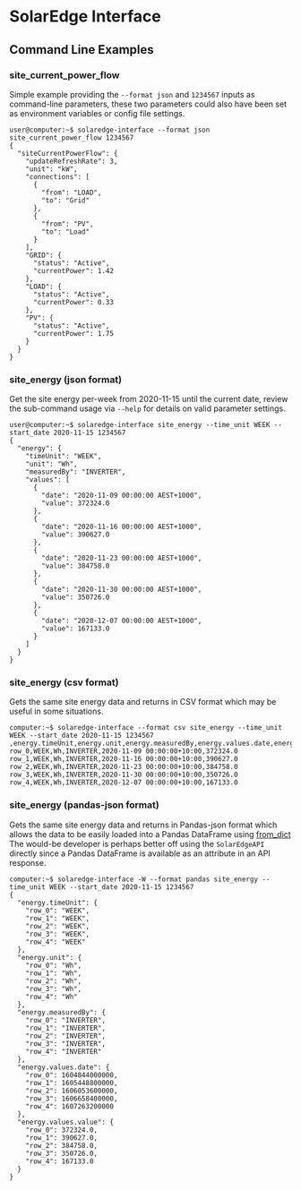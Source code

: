 # SolarEdge Interface

## Command Line Examples

### site_current_power_flow
Simple example providing the `--format json` and `1234567` inputs as command-line parameters, these two parameters
could also have been set as environment variables or config file settings.
```shell
user@computer:~$ solaredge-interface --format json site_current_power_flow 1234567
{
  "siteCurrentPowerFlow": {
    "updateRefreshRate": 3,
    "unit": "kW",
    "connections": [
      {
        "from": "LOAD",
        "to": "Grid"
      },
      {
        "from": "PV",
        "to": "Load"
      }
    ],
    "GRID": {
      "status": "Active",
      "currentPower": 1.42
    },
    "LOAD": {
      "status": "Active",
      "currentPower": 0.33
    },
    "PV": {
      "status": "Active",
      "currentPower": 1.75
    }
  }
}
```

### site_energy (json format)
Get the site energy per-week from 2020-11-15 until the current date, review the sub-command usage via `--help` for 
details on valid parameter settings.
```shell
user@computer:~$ solaredge-interface site_energy --time_unit WEEK --start_date 2020-11-15 1234567
{
  "energy": {
    "timeUnit": "WEEK",
    "unit": "Wh",
    "measuredBy": "INVERTER",
    "values": [
      {
        "date": "2020-11-09 00:00:00 AEST+1000",
        "value": 372324.0
      },
      {
        "date": "2020-11-16 00:00:00 AEST+1000",
        "value": 390627.0
      },
      {
        "date": "2020-11-23 00:00:00 AEST+1000",
        "value": 384758.0
      },
      {
        "date": "2020-11-30 00:00:00 AEST+1000",
        "value": 350726.0
      },
      {
        "date": "2020-12-07 00:00:00 AEST+1000",
        "value": 167133.0
      }
    ]
  }
}
```

### site_energy (csv format)
Gets the same site energy data and returns in CSV format which may be useful in some situations. 
```shell
computer:~$ solaredge-interface --format csv site_energy --time_unit WEEK --start_date 2020-11-15 1234567
,energy.timeUnit,energy.unit,energy.measuredBy,energy.values.date,energy.values.value
row_0,WEEK,Wh,INVERTER,2020-11-09 00:00:00+10:00,372324.0
row_1,WEEK,Wh,INVERTER,2020-11-16 00:00:00+10:00,390627.0
row_2,WEEK,Wh,INVERTER,2020-11-23 00:00:00+10:00,384758.0
row_3,WEEK,Wh,INVERTER,2020-11-30 00:00:00+10:00,350726.0
row_4,WEEK,Wh,INVERTER,2020-12-07 00:00:00+10:00,167133.0
```

### site_energy (pandas-json format)
Gets the same site energy data and returns in Pandas-json format which allows the data to be easily loaded into a 
Pandas DataFrame using [from_dict](https://pandas.pydata.org/pandas-docs/stable/reference/api/pandas.DataFrame.from_dict.html)
The would-be developer is perhaps better off using the `SolarEdgeAPI` directly since a Pandas DataFrame is available
as an attribute in an API response.

```shell
computer:~$ solaredge-interface -W --format pandas site_energy --time_unit WEEK --start_date 2020-11-15 1234567
{
  "energy.timeUnit": {
    "row_0": "WEEK",
    "row_1": "WEEK",
    "row_2": "WEEK",
    "row_3": "WEEK",
    "row_4": "WEEK"
  },
  "energy.unit": {
    "row_0": "Wh",
    "row_1": "Wh",
    "row_2": "Wh",
    "row_3": "Wh",
    "row_4": "Wh"
  },
  "energy.measuredBy": {
    "row_0": "INVERTER",
    "row_1": "INVERTER",
    "row_2": "INVERTER",
    "row_3": "INVERTER",
    "row_4": "INVERTER"
  },
  "energy.values.date": {
    "row_0": 1604844000000,
    "row_1": 1605448800000,
    "row_2": 1606053600000,
    "row_3": 1606658400000,
    "row_4": 1607263200000
  },
  "energy.values.value": {
    "row_0": 372324.0,
    "row_1": 390627.0,
    "row_2": 384758.0,
    "row_3": 350726.0,
    "row_4": 167133.0
  }
}
```

